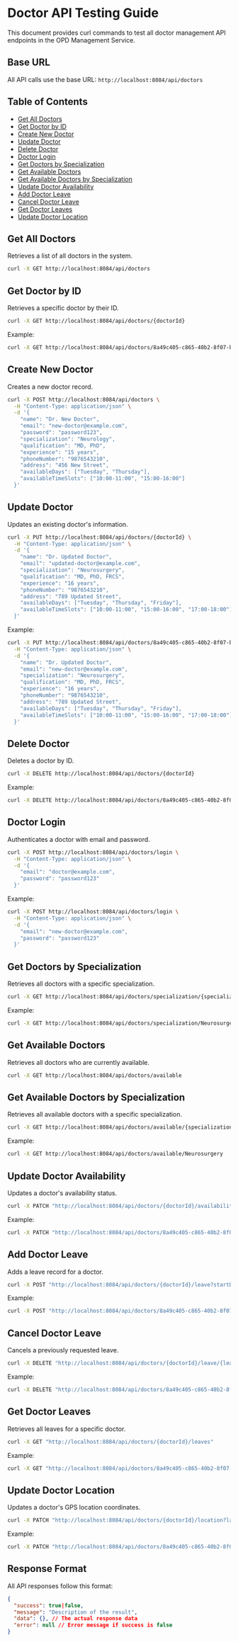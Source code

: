 # Doctor API Testing Guide

This document provides curl commands to test all doctor management API endpoints in the OPD Management Service.

## Base URL

All API calls use the base URL: `http://localhost:8084/api/doctors`

## Table of Contents

- [Get All Doctors](#get-all-doctors)
- [Get Doctor by ID](#get-doctor-by-id)
- [Create New Doctor](#create-new-doctor)
- [Update Doctor](#update-doctor)
- [Delete Doctor](#delete-doctor)
- [Doctor Login](#doctor-login)
- [Get Doctors by Specialization](#get-doctors-by-specialization) 
- [Get Available Doctors](#get-available-doctors)
- [Get Available Doctors by Specialization](#get-available-doctors-by-specialization)
- [Update Doctor Availability](#update-doctor-availability)
- [Add Doctor Leave](#add-doctor-leave)
- [Cancel Doctor Leave](#cancel-doctor-leave)
- [Get Doctor Leaves](#get-doctor-leaves)
- [Update Doctor Location](#update-doctor-location)

## Get All Doctors

Retrieves a list of all doctors in the system.

```bash
curl -X GET http://localhost:8084/api/doctors
```

## Get Doctor by ID

Retrieves a specific doctor by their ID.

```bash
curl -X GET http://localhost:8084/api/doctors/{doctorId}
```

Example:
```bash
curl -X GET http://localhost:8084/api/doctors/8a49c405-c865-40b2-8f07-b83a856af763
```

## Create New Doctor

Creates a new doctor record.

```bash
curl -X POST http://localhost:8084/api/doctors \
  -H "Content-Type: application/json" \
  -d '{
    "name": "Dr. New Doctor",
    "email": "new-doctor@example.com",
    "password": "password123",
    "specialization": "Neurology",
    "qualification": "MD, PhD",
    "experience": "15 years",
    "phoneNumber": "9876543210",
    "address": "456 New Street",
    "availableDays": ["Tuesday", "Thursday"],
    "availableTimeSlots": ["10:00-11:00", "15:00-16:00"]
  }'
```

## Update Doctor

Updates an existing doctor's information.

```bash
curl -X PUT http://localhost:8084/api/doctors/{doctorId} \
  -H "Content-Type: application/json" \
  -d '{
    "name": "Dr. Updated Doctor",
    "email": "updated-doctor@example.com",
    "specialization": "Neurosurgery",
    "qualification": "MD, PhD, FRCS",
    "experience": "16 years",
    "phoneNumber": "9876543210",
    "address": "789 Updated Street",
    "availableDays": ["Tuesday", "Thursday", "Friday"],
    "availableTimeSlots": ["10:00-11:00", "15:00-16:00", "17:00-18:00"]
  }'
```

Example:
```bash
curl -X PUT http://localhost:8084/api/doctors/8a49c405-c865-40b2-8f07-b83a856af763 \
  -H "Content-Type: application/json" \
  -d '{
    "name": "Dr. Updated Doctor",
    "email": "new-doctor@example.com",
    "specialization": "Neurosurgery",
    "qualification": "MD, PhD, FRCS",
    "experience": "16 years",
    "phoneNumber": "9876543210",
    "address": "789 Updated Street",
    "availableDays": ["Tuesday", "Thursday", "Friday"],
    "availableTimeSlots": ["10:00-11:00", "15:00-16:00", "17:00-18:00"]
  }'
```

## Delete Doctor

Deletes a doctor by ID.

```bash
curl -X DELETE http://localhost:8084/api/doctors/{doctorId}
```

Example:
```bash
curl -X DELETE http://localhost:8084/api/doctors/8a49c405-c865-40b2-8f07-b83a856af763
```

## Doctor Login

Authenticates a doctor with email and password.

```bash
curl -X POST http://localhost:8084/api/doctors/login \
  -H "Content-Type: application/json" \
  -d '{
    "email": "doctor@example.com",
    "password": "password123"
  }'
```

Example:
```bash
curl -X POST http://localhost:8084/api/doctors/login \
  -H "Content-Type: application/json" \
  -d '{
    "email": "new-doctor@example.com",
    "password": "password123"
  }'
```

## Get Doctors by Specialization

Retrieves all doctors with a specific specialization.

```bash
curl -X GET http://localhost:8084/api/doctors/specialization/{specialization}
```

Example:
```bash
curl -X GET http://localhost:8084/api/doctors/specialization/Neurosurgery
```

## Get Available Doctors

Retrieves all doctors who are currently available.

```bash
curl -X GET http://localhost:8084/api/doctors/available
```

## Get Available Doctors by Specialization

Retrieves all available doctors with a specific specialization.

```bash
curl -X GET http://localhost:8084/api/doctors/available/{specialization}
```

Example:
```bash
curl -X GET http://localhost:8084/api/doctors/available/Neurosurgery
```

## Update Doctor Availability

Updates a doctor's availability status.

```bash
curl -X PATCH "http://localhost:8084/api/doctors/{doctorId}/availability?isAvailable=true|false"
```

Example:
```bash
curl -X PATCH "http://localhost:8084/api/doctors/8a49c405-c865-40b2-8f07-b83a856af763/availability?isAvailable=true"
```

## Add Doctor Leave

Adds a leave record for a doctor.

```bash
curl -X POST "http://localhost:8084/api/doctors/{doctorId}/leave?startDate=YYYY-MM-DD&endDate=YYYY-MM-DD&reason=ReasonText"
```

Example:
```bash
curl -X POST "http://localhost:8084/api/doctors/8a49c405-c865-40b2-8f07-b83a856af763/leave?startDate=2025-07-10&endDate=2025-07-15&reason=Vacation"
```

## Cancel Doctor Leave

Cancels a previously requested leave.

```bash
curl -X DELETE "http://localhost:8084/api/doctors/{doctorId}/leave/{leaveId}"
```

Example:
```bash
curl -X DELETE "http://localhost:8084/api/doctors/8a49c405-c865-40b2-8f07-b83a856af763/leave/leave-id-123"
```

## Get Doctor Leaves

Retrieves all leaves for a specific doctor.

```bash
curl -X GET "http://localhost:8084/api/doctors/{doctorId}/leaves"
```

Example:
```bash
curl -X GET "http://localhost:8084/api/doctors/8a49c405-c865-40b2-8f07-b83a856af763/leaves"
```

## Update Doctor Location

Updates a doctor's GPS location coordinates.

```bash
curl -X PATCH "http://localhost:8084/api/doctors/{doctorId}/location?latitude=XX.XXXX&longitude=YY.YYYY"
```

Example:
```bash
curl -X PATCH "http://localhost:8084/api/doctors/8a49c405-c865-40b2-8f07-b83a856af763/location?latitude=37.7749&longitude=-122.4194"
```

## Response Format

All API responses follow this format:

```json
{
  "success": true|false,
  "message": "Description of the result",
  "data": {}, // The actual response data
  "error": null // Error message if success is false
}
```
